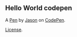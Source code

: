 Hello World codepen
-------------------


A [Pen](https://codepen.io/JasonDancocks/pen/LzYjoJ) by [Jason](https://codepen.io/JasonDancocks) on [CodePen](https://codepen.io).

[License](https://codepen.io/JasonDancocks/pen/LzYjoJ/license).